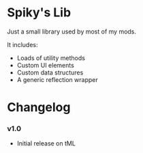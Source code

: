 # Spiky's Lib
Just a small library used by most of my mods.

It includes:
- Loads of utility methods
- Custom UI elements
- Custom data structures
- A generic reflection wrapper

# Changelog

### v1.0
- Initial release on tML